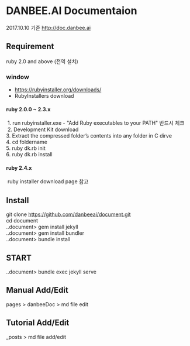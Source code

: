 # DANBEE.AI Documentaion
2017.10.10 기준
http://doc.danbee.ai

## Requirement
ruby 2.0 and above (전역 설치)

### window
 - https://rubyinstaller.org/downloads/
 - RubyInstallers download
 #### ruby 2.0.0 ~ 2.3.x
  1. run rubyinstaller.exe - "Add Ruby executables to your PATH" 반드시 체크 <br/>
  2. Development Kit download <br/> 
  3. Extract the compressed folder’s contents into any folder in C dirve <br/> 
  4. cd foldername <br/> 
  5. ruby dk.rb init <br/> 
  6. ruby dk.rb install <br/>
 #### ruby 2.4.x
  ruby installer download page 참고

## Install
git clone https://github.com/danbeeai/document.git <br/>
cd document <br/>
..document> gem install jekyll <br/>
..document> gem install bundler <br/>
..document> bundle install <br/>

## START
..document> bundle exec jekyll serve

## Manual Add/Edit
pages > danbeeDoc > md file edit

## Tutorial Add/Edit 
_posts > md file add/edit



  
